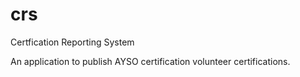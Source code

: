 # crs
Certfication Reporting System

An application to publish AYSO certification volunteer certifications.
